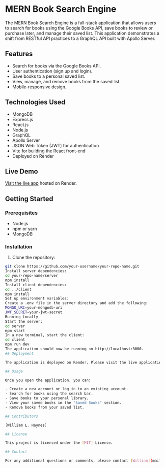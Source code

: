# MERN Book Search Engine

The MERN Book Search Engine is a full-stack application that allows users to search for books using the Google Books API, save books to review or purchase later, and manage their saved list. This application demonstrates a shift from RESTful API practices to a GraphQL API built with Apollo Server.

## Features

- Search for books via the Google Books API.
- User authentication (sign up and login).
- Save books to a personal saved list.
- View, manage, and remove books from the saved list.
- Mobile-responsive design.

## Technologies Used

- MongoDB
- Express.js
- React.js
- Node.js
- GraphQL
- Apollo Server
- JSON Web Token (JWT) for authentication
- Vite for building the React front-end
- Deployed on Render

## Live Demo

[Visit the live app](Your-App-URL) hosted on Render.

## Getting Started

### Prerequisites

- Node.js
- npm or yarn
- MongoDB

### Installation

1. Clone the repository:

```bash
git clone https://github.com/your-username/your-repo-name.git
Install server dependencies:
cd your-repo-name/server
npm install
Install client dependencies:
cd ../client
npm install
Set up environment variables:
Create a .env file in the server directory and add the following:
MONGO_URI=your-mongodb-uri
JWT_SECRET=your-jwt-secret
Running Locally
Start the server:
cd server
npm start
In a new terminal, start the client:
cd client
npm run dev
The application should now be running on http://localhost:3000.
## Deployment

The application is deployed on Render. Please visit the live application at [Live Application URL-ADD THIS](#).

## Usage

Once you open the application, you can:

- Create a new account or log in to an existing account.
- Search for books using the search bar.
- Save books to your personal library.
- View your saved books in the "Saved Books" section.
- Remove books from your saved list.

## Contributors

[William L. Haynes]

## License

This project is licensed under the [MIT] License.

## Contact

For any additional questions or comments, please contact [William](mailto:wileland7@gmail.com).